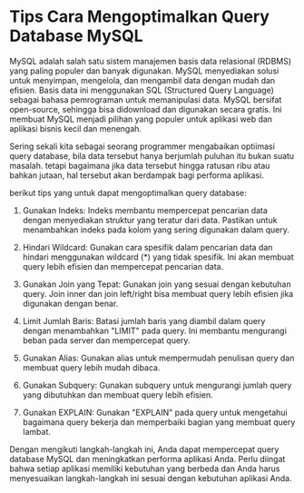 # Tips Cara Mengoptimalkan Query Database MySQL

MySQL adalah salah satu sistem manajemen basis data relasional (RDBMS) yang paling populer dan banyak digunakan. MySQL menyediakan solusi untuk menyimpan, mengelola, dan mengambil data dengan mudah dan efisien. Basis data ini menggunakan SQL (Structured Query Language) sebagai bahasa pemrograman untuk memanipulasi data. MySQL bersifat open-source, sehingga bisa didownload dan digunakan secara gratis. Ini membuat MySQL menjadi pilihan yang populer untuk aplikasi web dan aplikasi bisnis kecil dan menengah.

Sering sekali kita sebagai seorang programmer mengabaikan optiimasi query database, bila data tersebut hanya berjumlah puluhan itu bukan suatu masalah. tetapi bagaimana jika data tersebut hingga ratusan ribu atau bahkan jutaan, hal tersebut akan berdampak bagi performa aplikasi.

berikut tips yang untuk dapat mengoptimalkan query database:

1. Gunakan Indeks: Indeks membantu mempercepat pencarian data dengan menyediakan struktur yang teratur dari data. Pastikan untuk menambahkan indeks pada kolom yang sering digunakan dalam query.
    
2. Hindari Wildcard: Gunakan cara spesifik dalam pencarian data dan hindari menggunakan wildcard (\*) yang tidak spesifik. Ini akan membuat query lebih efisien dan mempercepat pencarian data.
    
3. Gunakan Join yang Tepat: Gunakan join yang sesuai dengan kebutuhan query. Join inner dan join left/right bisa membuat query lebih efisien jika digunakan dengan benar.
    
4. Limit Jumlah Baris: Batasi jumlah baris yang diambil dalam query dengan menambahkan "LIMIT" pada query. Ini membantu mengurangi beban pada server dan mempercepat query.
    
5. Gunakan Alias: Gunakan alias untuk mempermudah penulisan query dan membuat query lebih mudah dibaca.
    
6. Gunakan Subquery: Gunakan subquery untuk mengurangi jumlah query yang dibutuhkan dan membuat query lebih efisien.
    
7. Gunakan EXPLAIN: Gunakan "EXPLAIN" pada query untuk mengetahui bagaimana query bekerja dan memperbaiki bagian yang membuat query lambat.
    

Dengan mengikuti langkah-langkah ini, Anda dapat mempercepat query database MySQL dan meningkatkan performa aplikasi Anda. Perlu diingat bahwa setiap aplikasi memiliki kebutuhan yang berbeda dan Anda harus menyesuaikan langkah-langkah ini sesuai dengan kebutuhan aplikasi Anda.